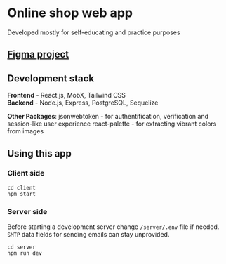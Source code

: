 # Online shop web app
Developed mostly for self-educating and practice purposes

## [Figma project](https://www.figma.com/file/jSuaikIMKjjPxHMemDjNsX/Parilnya)


## Development stack
**Frontend** - React.js, MobX, Tailwind CSS  
**Backend** - Node.js, Express, PostgreSQL, Sequelize

**Other Packages**:
jsonwebtoken - for authentification, verification and session-like user experience
react-palette - for extracting vibrant colors from images

## Using this app

### Client side
```
cd client
npm start
```
### Server side
Before starting a development server change `/server/.env` file if needed.  
`SMTP` data fields for sending emails can stay unprovided.
```
cd server
npm run dev
```


